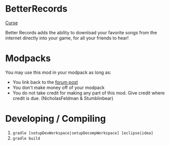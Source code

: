 BetterRecords
=============
[Curse](https://minecraft.curseforge.com/projects/better-records)

Better Records adds the ability to download your favorite songs
from the internet directly into your game, for all your friends to hear!

Modpacks
========
You may use this mod in your modpack as long as:

* You link back to the [forum post](http://www.minecraftforum.net/forums/mapping-and-modding/minecraft-mods/2155190-better-records-download-songs-from-the-internet)
* You don't make money off of your modpack
* You do not take credit for making any part of this mod. Give credit where credit is due. (NicholasFeldman & Stumblinbear)

Developing / Compiling
======================
1. `gradle [setupDevWorkspace|setupDecompWorkspace] [eclipse|idea]`
2. `gradle build`

[curse]: https://minecraft.curseforge.com/projects/better-records
